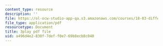 ```yaml
---
content_type: resource
description: ''
file: https://ol-ocw-studio-app-qa.s3.amazonaws.com/courses/18-03-differential-equations-spring-2010/a496d4e2830f7deff0e769b8ecb8c040_z-meBrqcy_I.pdf
file_type: application/pdf
resourcetype: Document
title: 3play pdf file
uid: a496d4e2-830f-7def-f0e7-69b8ecb8c040
---
```

